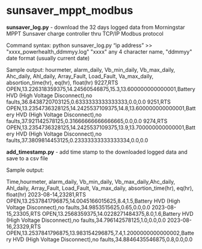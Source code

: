 # sunsaver_mppt_modbus
**sunsaver_log.py** - download the 32 days logged data from Morningstar MPPT Sunsaver charge controller thru TCP/IP Modbus protocol

Command syntax:  python sunsaver_log.py “ip address” >> "xxxx_powerhealth_ddmmyy.log"
"xxxx" any 4 character name, "ddmmyy" date format (usually current date)

Sample output:
hourmeter, alarm_daily, Vb_min_daily, Vb_max_daily, Ahc_daily, Ahl_daily, Array_Fault, Load_Fault, Va_max_daily, absortion_time(hr), eq(hr), float(hr)
9227,RTS OPEN,13.226318359375,14.24560546875,15.3,13.600000000000001,Battery HVD (High Voltage Disconnect),no faults,36.8438720703125,0.6333333333333333,0.0,0.0
9251,RTS OPEN,13.2354736328125,14.2425537109375,14.8,13.600000000000001,Battery HVD (High Voltage Disconnect),no faults,37.921142578125,0.31666666666666665,0.0,0.0
9274,RTS OPEN,13.2354736328125,14.2425537109375,13.9,13.700000000000001,Battery HVD (High Voltage Disconnect),no faults,37.3809814453125,0.23333333333333334,0.0,0.0


**add_timestamp.py** - add time stamp to the downloaded logged data and save to a csv file

Sample output:

Time,hourmeter, alarm_daily, Vb_min_daily, Vb_max_daily,Ahc_daily, Ahl_daily, Array_Fault, Load_Fault, Va_max_daily, absortion_time(hr), eq(hr), float(hr)
2023-08-14,23281,RTS OPEN,13.2537841796875,14.0045166015625,8.4,1.5,Battery HVD (High Voltage Disconnect),no faults,34.9853515625,0.65,0.0,0.0
2023-08-15,23305,RTS OPEN,13.2568359375,14.0228271484375,8.0,1.6,Battery HVD (High Voltage Disconnect),no faults,34.796142578125,1.0,0.0,0.0
2023-08-16,23329,RTS OPEN,13.2537841796875,13.983154296875,7.4,1.2000000000000002,Battery HVD (High Voltage Disconnect),no faults,34.8846435546875,0.8,0.0,0.0








